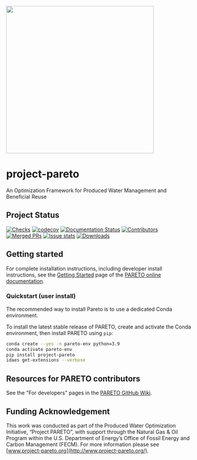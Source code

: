 <!-- ![pareto logo](docs/img/logo-print-hd.jpg) -->
<img src="docs/img/logo-print-hd.jpg" width="400px" alg="Project Pareto logo"></img>
# project-pareto

An Optimization Framework for Produced Water Management and Beneficial Reuse

## Project Status
[![Checks](https://github.com/project-pareto/project-pareto/actions/workflows/checks.yml/badge.svg)](https://github.com/project-pareto/project-pareto/actions/workflows/checks.yml)
[![codecov](https://codecov.io/gh/project-pareto/project-pareto/branch/main/graph/badge.svg?token=2ZN7V4VA6X)](https://codecov.io/gh/project-pareto/project-pareto)
[![Documentation Status](https://readthedocs.org/projects/pareto/badge/?version=latest)](https://pareto.readthedocs.io/en/latest/?badge=latest)
[![Contributors](https://img.shields.io/github/contributors/project-pareto/project-pareto?style=plastic)](https://github.com/project-pareto/project-pareto/contributors)
[![Merged PRs](https://img.shields.io/github/issues-pr-closed-raw/project-pareto/project-pareto.svg?label=merged+PRs)](https://github.com/project-pareto/project-pareto/pulls?q=is:pr+is:merged)
[![Issue stats](http://isitmaintained.com/badge/resolution/project-pareto/project-pareto.svg)](http://isitmaintained.com/project/project-pareto/project-pareto)
[![Downloads](https://pepy.tech/badge/project-pareto)](https://pepy.tech/project/project-pareto)

## Getting started

For complete installation instructions, including developer install instructions, see the [Getting Started](https://pareto.readthedocs.io/en/latest/getting_started/index.html) page of the [PARETO online documentation](https://pareto.readthedocs.io).

### Quickstart (user install)

The recommended way to install Pareto is to use a dedicated Conda environment.

To install the latest stable release of PARETO, create and activate the Conda environment, then install PARETO using `pip`:

```sh
conda create --yes -n pareto-env python=3.9
conda activate pareto-env
pip install project-pareto
idaes get-extensions --verbose
```

## Resources for PARETO contributors

See the "For developers" pages in the [PARETO GitHub Wiki](https://github.com/project-pareto/project-pareto/wiki).

## Funding Acknowledgement

This work was conducted as part of the Produced Water Optimization Initiative, “Project PARETO”,
with support through the Natural Gas & Oil Program within the U.S. Department of Energy’s Office of
Fossil Energy and Carbon Management (FECM). For more information please see
[www.project-pareto.org](http://www.project-pareto.org/).
